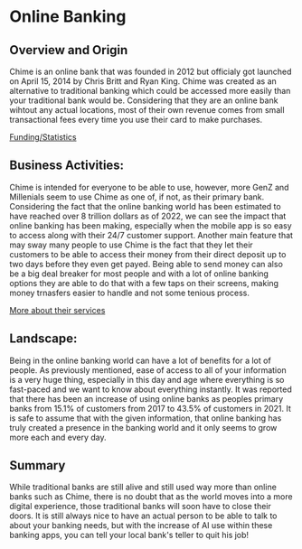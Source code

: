 # Online Banking

## Overview and Origin

Chime is an online bank that was founded in 2012 but officialy got launched on April 15, 2014 by Chris Britt and Ryan King. Chime was created as an alternative to traditional banking which could be accessed more easily than your traditional bank would be. Considering that they are an online bank wihtout any actual locations, most of their own revenue comes from small transactional fees every time you use their card to make purchases.

[Funding/Statistics](https://www.businessofapps.com/data/chime-statistics/)

## Business Activities:

Chime is intended for everyone to be able to use, however, more GenZ and Millenials seem to use Chime as one of, if not, as their primary bank. Considering the fact that the online banking world has been estimated to have reached over 8 trillion dollars as of 2022, we can see the impact that online banking has been making, especially when the mobile app is so easy to access along with their 24/7 customer support. Another main feature that may sway many people to use Chime is the fact that they let their customers to be able to access their money from their direct deposit up to two days before they even get payed. Being able to send money can also be a big deal breaker for most people and with a lot of online banking options they are able to do that with a few taps on their screens, making money trnasfers easier to handle and not some tenious process.

[More about their services](https://www.medialogic.com/blog/financial-services-marketing/chime-bank-digital-marketing/)


## Landscape:

Being in the online banking world can have a lot of benefits for a lot of people. As previously mentioned, ease of access to all of your information is a very huge thing, especially in this day and age where everything is so fast-paced and we want to know about everything instantly. It was reported that there has been an increase of using online banks as peoples primary banks from 15.1% of customers from 2017 to 43.5% of customers in 2021. It is safe to assume that with the given information, that online banking has truly created a presence in the banking world and it only seems to grow more each and every day.


## Summary

While traditional banks are still alive and still used way more than online banks such as Chime, there is no doubt that as the world moves into a more digital experience, those traditional banks will soon have to close their doors. It is still always nice to have an actual person to be able to talk to about your banking needs, but with the increase of AI use within these banking apps, you can tell your local bank's teller to quit his job!

